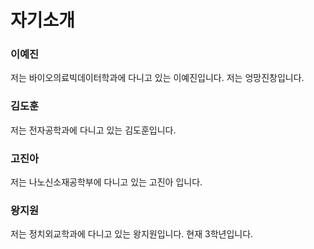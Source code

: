 # 자기소개

### 이예진

저는 바이오의료빅데이터학과에 다니고 있는 이예진입니다.
저는 엉망진창입니다.

### 김도훈

저는 전자공학과에 다니고 있는 김도훈입니다.

### 고진아

저는 나노신소재공학부에 다니고 있는 고진아 입니다.

### 왕지원

저는 정치외교학과에 다니고 있는 왕지원입니다. 
현재 3학년입니다.



